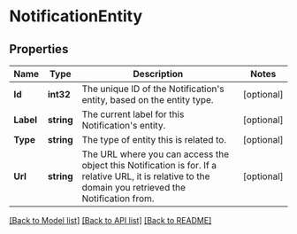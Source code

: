 # NotificationEntity

## Properties
Name | Type | Description | Notes
------------ | ------------- | ------------- | -------------
**Id** | **int32** | The unique ID of the Notification&#39;s entity, based on the entity type.  | [optional] 
**Label** | **string** | The current label for this Notification&#39;s entity.  | [optional] 
**Type** | **string** | The type of entity this is related to. | [optional] 
**Url** | **string** | The URL where you can access the object this Notification is for. If a relative URL, it is relative to the domain you retrieved the Notification from.  | [optional] 

[[Back to Model list]](../README.md#documentation-for-models) [[Back to API list]](../README.md#documentation-for-api-endpoints) [[Back to README]](../README.md)



